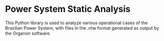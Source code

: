 # Power System Static Analysis
This Python library is used to analyze various operational cases of the Brazilian Power System, with files in the .ntw format generated as output by the Organon software.
